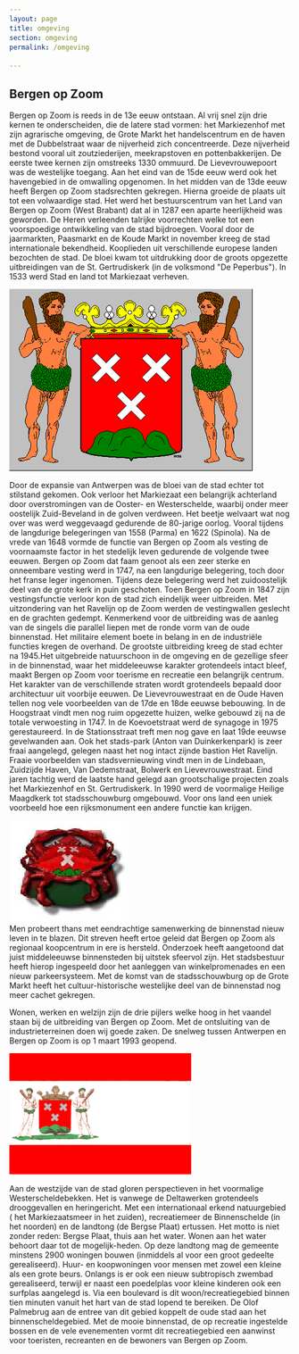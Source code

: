 ```yaml
---
layout: page
title: omgeving
section: omgeving
permalink: /omgeving

---
```


## Bergen op Zoom

Bergen op Zoom is reeds in de 13e eeuw ontstaan. Al vrij snel zijn drie kernen te onderscheiden, die de latere stad vormen: het Markiezenhof met zijn agrarische omgeving, de Grote Markt het handelscentrum en de haven met de Dubbelstraat waar de nijverheid zich concentreerde. Deze nijverheid bestond vooral uit zoutziederijen, meekrapstoven en pottenbakkerijen. De eerste twee kernen zijn omstreeks 1330 ommuurd. De Lievevrouwepoort was de westelijke toegang. Aan het eind van de 15de eeuw werd ook het havengebied in de omwalling opgenomen. In het midden van de 13de eeuw heeft Bergen op Zoom stadsrechten gekregen. Hierna groeide de plaats uit tot een volwaardige stad. Het werd het bestuurscentrum van het Land van Bergen op Zoom (West Brabant) dat al in 1287 een aparte heerlijkheid was geworden. De Heren verleenden talrijke voorrechten welke tot een voorspoedige ontwikkeling van de stad bijdroegen. Vooral door de jaarmarkten, Paasmarkt en de Koude Markt in november kreeg de stad internationale bekendheid. Kooplieden uit verschillende europese landen bezochten de stad. De bloei kwam tot uitdrukking door de groots opgezette uitbreidingen van de St. Gertrudiskerk (in de volksmond "De Peperbus"). In 1533 werd Stad en land tot Markiezaat verheven.

![wapen van bergen op zoom](assets/img/bozwape.gif)

Door de expansie van Antwerpen was de bloei van de stad echter tot stilstand gekomen. Ook verloor het Markiezaat een belangrijk achterland door overstromingen van de Ooster- en Westerschelde, waarbij onder meer oostelijk Zuid-Beveland in de golven verdween. Het beetje welvaart wat nog over was werd weggevaagd gedurende de 80-jarige oorlog. Vooral tijdens de langdurige belegeringen van 1558 (Parma) en 1622 (Spinola). Na de vrede van 1648 vormde de functie van Bergen op Zoom als vesting de voornaamste factor in het stedelijk leven gedurende de volgende twee eeuwen. Bergen op Zoom dat faam genoot als een zeer sterke en onneembare vesting werd in 1747, na een langdurige belegering, toch door het franse leger ingenomen. Tijdens deze belegering werd het zuidoostelijk deel van de grote kerk in puin geschoten. Toen Bergen op Zoom in 1847 zijn vestingsfunctie verloor kon de stad zich eindelijk weer uitbreiden. Met uitzondering van het Ravelijn op de Zoom werden de vestingwallen geslecht en de grachten gedempt. Kenmerkend voor de uitbreiding was de aanleg van de singels die parallel liepen met de ronde vorm van de oude binnenstad. Het militaire element boete in belang in en de industriële functies kregen de overhand. De grootste uitbreiding kreeg de stad echter na 1945.Het uitgebreide natuurschoon in de omgeving en de gezellige sfeer in de binnenstad, waar het middeleeuwse karakter grotendeels intact bleef, maakt Bergen op Zoom voor toerisme en recreatie een belangrijk centrum. Het karakter van de verschillende straten wordt grotendeels bepaald door architectuur uit voorbije eeuwen. De Lievevrouwestraat en de Oude Haven tellen nog vele voorbeelden van de 17de en 18de eeuwse bebouwing. In de Hoogstraat vindt men nog ruim opgezette huizen, welke gebouwd zij na de totale verwoesting in 1747. In de Koevoetstraat werd de synagoge in 1975 gerestaureerd. In de Stationsstraat treft men nog gave en laat 19de eeuwse gevelwanden aan. Ook het stads-park (Anton van Duinkerkenpark) is zeer fraai aangelegd, gelegen naast het nog intact zijnde bastion Het Ravelijn. Fraaie voorbeelden van stadsvernieuwing vindt men in de Lindebaan, Zuidzijde Haven, Van Dedemstraat, Bolwerk en Lievevrouwestraat. Eind jaren tachtig werd de laatste hand gelegd aan grootschalige projecten zoals het Markiezenhof en St. Gertrudiskerk. In 1990 werd de voormalige Heilige Maagdkerk tot stadsschouwburg omgebouwd. Voor ons land een uniek voorbeeld hoe een rijksmonument een andere functie kan krijgen.

![krab](../assets/img/krab.jpg)  
Men probeert thans met eendrachtige samenwerking de binnenstad nieuw leven in te blazen. Dit streven heeft ertoe geleid dat Bergen op Zoom als regionaal koopcentrum in ere is hersteld. Onderzoek heeft aangetoond dat juist middeleeuwse binnensteden bij uitstek sfeervol zijn. Het stadsbestuur heeft hierop ingespeeld door het aanleggen van winkelpromenades en een nieuw parkeersysteem. Met de komst van de stadsschouwburg op de Grote Markt heeft het cultuur-historische westelijke deel van de binnenstad nog meer cachet gekregen.

Wonen, werken en welzijn zijn de drie pijlers welke hoog in het vaandel staan bij de uitbreiding van Bergen op Zoom. Met de ontsluiting van de industrieterreinen doen wij goede zaken. De snelweg tussen Antwerpen en Bergen op Zoom is op 1 maart 1993 geopend.

![vlag van bergen op Zoom](../assets/img/bozvlag.gif)  

Aan de westzijde van de stad gloren perspectieven in het voormalige Westerscheldebekken. Het is vanwege de Deltawerken grotendeels drooggevallen en heringericht. Met een internationaal erkend natuurgebied ( het Markiezaatsmeer in het zuiden), recreatiemeer de Binnenschelde (in het noorden) en de landtong (de Bergse Plaat) ertussen. Het motto is niet zonder reden: Bergse Plaat, thuis aan het water. Wonen aan het water behoort daar tot de mogelijk-heden. Op deze landtong mag de gemeente minstens 2900 woningen bouwen (inmiddels al voor een groot gedeelte gerealiseerd). Huur- en koopwoningen voor mensen met zowel een kleine als een grote beurs. Onlangs is er ook een nieuw subtropisch zwembad gerealiseerd, terwijl er naast een poedelplas voor kleine kinderen ook een surfplas aangelegd is. Via een boulevard is dit woon/recreatiegebied binnen tien minuten vanuit het hart van de stad lopend te bereiken. De Olof Palmebrug aan de entree van dit gebied koppelt de oude stad aan het binnenscheldegebied. Met de mooie binnenstad, de op recreatie ingestelde bossen en de vele evenementen vormt dit recreatiegebied een aanwinst voor toeristen, recreanten en de bewoners van Bergen op Zoom.
